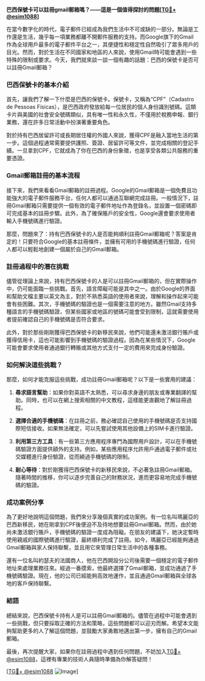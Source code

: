 **巴西保號卡可以註冊gmail郵箱嗎？——這是一個值得探討的問題[[TG💪+ @esim1088](https://t.me/s/esim1088)]**

在當今數字化的時代，電子郵件已經成為我們生活中不可或缺的一部分。無論是工作還是生活，幾乎每一項業務都離不開郵件服務的支持。而Google旗下的Gmail作為全球用戶最多的電子郵件平台之一，其便捷性和穩定性自然吸引了眾多用戶的目光。然而，對於生活在不同國家和地區的人來說，使用Gmail時可能會遇到一些特殊的限制或要求。今天，我們就來談一談一個有趣的話題：巴西的保號卡是否可以註冊Gmail郵箱？

### 巴西保號卡的基本介紹

首先，讓我們了解一下什麼是巴西的保號卡。保號卡，又稱為“CPF”（Cadastro de Pessoas Físicas），是巴西政府發放給每一位居民的個人身份識別號碼。這類卡片與美國的社會安全號碼類似，具有唯一性和永久性，不僅用於稅務申報、銀行業務，還在許多日常活動中扮演著重要角色。

對於持有巴西居留許可或長期居住權的外國人來說，獲得CPF是融入當地生活的第一步。這個過程通常需要提供護照、簽證、居留許可等文件，並完成相關的登記手續。一旦拿到CPF，它就成為了你在巴西的身份象徵，也是享受各類公共服務的重要憑證。

### Gmail郵箱註冊的基本流程

接下來，我們來看看Gmail郵箱的註冊過程。Google的Gmail郵箱是一個免費且功能強大的電子郵件服務平台，任何人都可以通過互聯網完成註冊。一般情況下，註冊Gmail郵箱只需要提供一個有效的電子郵件地址作為登錄名，並設置一個密碼即可完成基本的註冊步驟。此外，為了確保賬戶的安全性，Google還會要求使用者輸入手機號碼進行驗證。

那麼，問題來了：持有巴西保號卡的人是否能夠順利註冊Gmail郵箱呢？答案是肯定的！只要符合Google的基本註冊條件，並擁有可用的手機號碼進行驗證，任何人都可以輕鬆地創建一個屬於自己的Gmail郵箱。

### 註冊過程中的潛在挑戰

儘管從理論上來說，持有巴西保號卡的人是可以註冊Gmail郵箱的，但在實際操作中，仍可能面臨一些挑戰。首先，語言障礙可能是其中之一。由於Google的界面和幫助文檔主要以英文為主，對於不熟悉英語的使用者來說，理解和操作起來可能會有些困難。其次，手機號碼的驗證也是一個需要注意的地方。雖然Gmail支持多種語言的手機號碼驗證，但某些國家或地區的號碼可能會受到限制，這就需要使用者提前確認自己的手機號碼是否符合要求。

此外，對於那些剛剛獲得巴西保號卡的新移民來說，他們可能還未激活銀行賬戶或獲得信用卡，這也可能影響到手機號碼的驗證過程。因為在某些情況下，Google可能會要求使用者通過銀行轉賬或其他方式支付一定的費用來完成身份驗證。

### 如何解決這些挑戰？

那麼，如何才能克服這些挑戰，成功註冊Gmail郵箱呢？以下是一些實用的建議：

1. **尋求語言幫助**：如果你對英語不太熟悉，可以尋求身邊的朋友或專業翻譯的幫助。同時，也可以在網上搜索相關的中文教程，這樣能更直觀地了解註冊過程。
   
2. **選擇合適的手機號碼**：在註冊之前，務必確認自己使用的手機號碼是否支持國際短信接收。如果無法確定，可以先嘗試使用其他設備上的SIM卡進行驗證。

3. **利用第三方工具**：有一些第三方應用程序專門為國際用戶設計，可以在手機號碼驗證方面提供額外的支持。例如，某些應用程序允許用戶通過電子郵件或社交媒體進行身份驗證，從而繞過手機號碼的限制。

4. **耐心等待**：對於剛獲得巴西保號卡的新移民來說，不必著急註冊Gmail郵箱。隨著時間的推移，你可以逐步完善自己的財務狀況，進而更容易地完成手機號碼的驗證。

### 成功案例分享

為了更好地說明這個問題，我們來分享幾個真實的成功案例。有一位名叫瑪麗亞的巴西新移民，她在剛拿到CPF後便迫不及待地想要註冊Gmail郵箱。然而，由於她尚未激活銀行賬戶，手機號碼的驗證一度成為阻礙。在朋友的建議下，她決定暫時使用親戚的國際號碼進行驗證，最終順利完成了註冊。如今，瑪麗亞已經能夠通過Gmail郵箱與家人保持聯繫，並且用它來管理日常生活中的各種事務。

還有一位名叫約瑟夫的法國商人，他在巴西開設分公司後需要一個穩定的電子郵件地址來處理業務往來。經過一番摸索，他最終選擇了Gmail郵箱，並成功通過了手機號碼驗證。現在，他的公司已經能夠高效地運作，並且通過Gmail郵箱與全球各地的客戶保持聯繫。

### 結語

總結來說，巴西保號卡持有人是可以註冊Gmail郵箱的。儘管在過程中可能會遇到一些挑戰，但只要採取正確的方法和策略，這些問題都可以迎刃而解。希望本文能夠幫助更多的人了解這個問題，並鼓勵大家勇敢地邁出第一步，擁有自己的Gmail郵箱。

最後，再次提醒大家，如果你在註冊過程中遇到任何問題，不妨加入[TG💪+ @esim1088](https://t.me/s/esim1088)，這裡有專業的技術人員隨時準備為你解答疑問！

[[TG💪+ @esim1088](https://t.me/s/esim1088) ![Image](https://i.postimg.cc/4NQfJmqS/Snipaste-2025-05-13-00-14-12.png)]